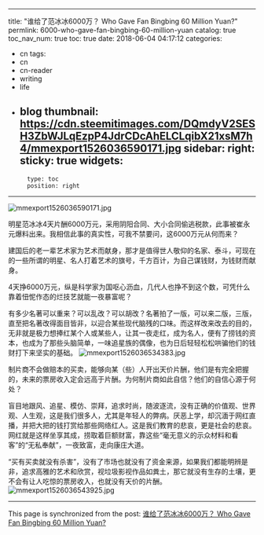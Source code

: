 
---
title: "谁给了范冰冰6000万？ Who Gave Fan Bingbing 60 Million Yuan?"
permlink: 6000-who-gave-fan-bingbing-60-million-yuan
catalog: true
toc_nav_num: true
toc: true
date: 2018-06-04 04:17:12
categories:
- cn
tags:
- cn
- cn-reader
- writing
- life
- blog
thumbnail: https://cdn.steemitimages.com/DQmdyV2SESH3ZbWJLqEzpP4JdrCDcAhELCLqibX21xsM7h4/mmexport1526036590171.jpg
sidebar:
    right:
        sticky: true
widgets:
    -
        type: toc
        position: right
---


![mmexport1526036590171.jpg](https://cdn.steemitimages.com/DQmdyV2SESH3ZbWJLqEzpP4JdrCDcAhELCLqibX21xsM7h4/mmexport1526036590171.jpg)


明星范冰冰4天片酬6000万元，采用阴阳合同、大小合同偷逃税款，此事被崔永元爆料出来。我相信此事的真实性，可我不禁要问，这6000万元从何而来？

建国后的老一辈艺术家为艺术而献身，那才是值得世人敬仰的名家、泰斗，可现在的一些所谓的明星、名人打着艺术的旗号，千方百计，为自己谋钱财，为钱财而献身。

4天挣6000万元，纵是科学家为国呕心沥血，几代人也挣不到这个数，可凭什么靠着忸怩作态的烂技艺就能一夜暴富呢？

有多少名著可以重来？可以乱改？可以胡改？名著拍了一版，可以来二版，三版，直至把名著改得面目皆非，以迎合某些现代脑残的口味。而这样改来改去的目的，无非就是极力想捧红某个人或某些人，让其一夜走红，成为名人，便有了捞钱的资本，也成为了那些头脑简单，一味追星族的偶像，也为日后轻轻松松哄骗他们的钱财打下来坚实的基础。
![mmexport1526036534383.jpg](https://cdn.steemitimages.com/DQmRKuA4K2dX2n55ZFXiDBQzRGZeAthFdoWWTJx8B12buJS/mmexport1526036534383.jpg)


制片商不会做赔本的买卖，能够向某（些）人开出天价片酬，他们是有完全把握的，未来的票房收入定会远高于片酬。为何制片商如此自信？他们的自信心源于何处？

盲目地跟风、追星、模仿、崇拜，追求时尚，随波逐流，没有正确的价值观、世界观、人生观，这是我们很多人，尤其是年轻人的弊病。厌恶上学，却沉湎于网红直播，并把大把的钱打赏给那些网络红人。这是我们教育的悲哀，更是社会的悲哀。网红就是这样坐享其成，捞取着巨额财富，靠这些“毫无意义的示众材料和看客”的“无私奉献”，一夜致富，走向康庄大道。

“买有买卖就没有杀害”，没有了市场也就没有了资金来源，如果我们都能明辨是非，追求高雅的艺术和欣赏，视垃圾影视作品如粪土，那它就没有生存的土壤，更不会有让人吃惊的票房收入，也就没有天价的片酬。
![mmexport1526036543925.jpg](https://cdn.steemitimages.com/DQmTgDdKmRu525HvM7JtyAKHPjUxbV9aeRDK7iYnNg9rmZR/mmexport1526036543925.jpg)

- - -

This page is synchronized from the post: [谁给了范冰冰6000万？ Who Gave Fan Bingbing 60 Million Yuan?](https://steemit.com/@bring/6000-who-gave-fan-bingbing-60-million-yuan)
